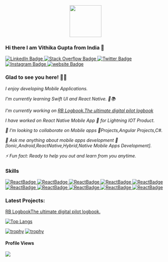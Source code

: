 

<!--
**vithika/vithika** is a ✨ _special_ ✨ repository because its `README.md` (this file) appears on your GitHub profile.
-->
<div id="header" align="center">
  <img src="https://media.giphy.com/media/M9gbBd9nbDrOTu1Mqx/giphy.gif" width="100"/>
</div>

                              

   ### Hi there  I am Vithika Gupta from India 👋  
   <div id="badges">
  <a href="https://www.linkedin.com/in/vithika-gupta-81566a126/">
    <img src="https://img.shields.io/badge/LinkedIn-blue?style=for-the-badge&logo=linkedin&logoColor=white" alt="LinkedIn Badge"/>
  </a>
  <a href="https://stackoverflow.com/users/6900386/vithika">
    <img src="https://img.shields.io/badge/Stack Overflow-red?style=for-the-badge&logo=Stack Overflow&logoColor=white" alt="Stack Overflow Badge"/>
  </a>
  <a href="your-twitter-URL">
    <img src="https://img.shields.io/badge/Twitter-blue?style=for-the-badge&logo=twitter&logoColor=white" alt="Twitter Badge"/>
  </a>
   <a href="https://www.instagram.com/_vithika.gupta_/">
    <img src="https://img.shields.io/badge/Instagram-red?style=for-the-badge&logo=instagram&logoColor=white" alt="Instagram Badge"/>
  </a>
   <a href="https://vithikagupta609.wixsite.com/website">
    <img src="https://img.shields.io/badge/website-blue?style=for-the-badge&logo=WebAuthn&logoColor=white" alt="website Badge"/>
  </a>

</div>
 

 ### Glad to see you here! 🙏🙏

 <div>
  <p><i>  I enjoy developing Mobile Applications.</i></p>
<p><i> I'm currently learning Swift UI and React Native. 📱📚</i></p>
   <i> I'm currently working on </i><a href="https://apps.apple.com/app/apple-store/id1491913104"><i>RB Logbook.The ultimate digital pilot logbook</i></a>
  <p></p>
<p><i> I have worked on React Native Mobile App 📱 for Lightning IOT Product.</i></p>
<p><i> 👯 I’m looking to collaborate on Mobile apps 📱Projects,Angular Projects,C#.</i></p>
<p><i> 💬 Ask me  anything about mobile apps development 📲 [Ionic,Android,ReactNative,Hybrid,Native Mobile Apps Development].</i></p>
<p><i> ⚡ Fun fact: Ready to help you out and learn from you anytime.</i></p>
</div>

### Skills
   <a href="">
    <img src="https://img.shields.io/badge/Javascript-yellow?style=for-the-badge&logo=Javascript&logoColor=black" alt="ReactBadge"/>
  </a>
   <a href="">
    <img src="https://img.shields.io/badge/ionic-blue?style=for-the-badge&logo=Android&logoColor=white" alt="ReactBadge"/>
  </a>
  <a href="">
    <img src="https://img.shields.io/badge/react-black?style=for-the-badge&logo=react&logoColor=blue" alt="ReactBadge"/>
  </a>
   <a href="">
    <img src="https://img.shields.io/badge/Xamarin-blue?style=for-the-badge&logo=Xamarin&logoColor=white" alt="ReactBadge"/>
  </a>
   <a href="">
    <img src="https://img.shields.io/badge/Android-green?style=for-the-badge&logo=Android&logoColor=white" alt="ReactBadge"/>
  </a>
   <a href="">
    <img src="https://img.shields.io/badge/ReactNative-black?style=for-the-badge&logo=react&logoColor=blue" alt="ReactBadge"/>
  </a>
    <a href="">
    <img src="https://img.shields.io/badge/NodeJS-darkgreen?style=for-the-badge&logo=Node.JS&logoColor=white" alt="ReactBadge"/>
  </a>
    <a href="">
    <img src="https://img.shields.io/badge/TypeScript-blue?style=for-the-badge&logo=TypeScript&logoColor=white" alt="ReactBadge"/>
  </a>
   <a href="">
    <img src="https://img.shields.io/badge/HTML5-red?style=for-the-badge&logo=HTML5&logoColor=white" alt="ReactBadge"/>
  </a>
  <a href="">
    <img src="https://img.shields.io/badge/CSS-blue?style=for-the-badge&logo=CSS3&logoColor=white" alt="ReactBadge"/>
  </a>
 
 
 ### Latest Projects:

<a href="https://apps.apple.com/app/apple-store/id1491913104">
  <p>RB LogbookThe ultimate digital pilot logbook.</p>
  </a>
 
 



[![Top Langs](https://github-readme-stats.vercel.app/api/top-langs/?username=vithika&layout=compact&theme=vision-friendly-dark)](https://github.com/anuraghazra/github-readme-stats)

[![trophy](https://github-profile-trophy.vercel.app/?username=vithika)](https://github.com/ryo-ma/github-profile-trophy)
[![trophy](https://github-profile-trophy.vercel.app/?username=vithika&theme=onedark)](https://github.com/ryo-ma/github-profile-trophy)
<!-- 
Connect with me/Reach out to me:
<div id="badges">
  <a href="https://www.linkedin.com/in/vithika-gupta-81566a126/">
    <img src="https://img.shields.io/badge/LinkedIn-blue?style=for-the-badge&logo=linkedin&logoColor=white" alt="LinkedIn Badge"/>
  </a>
  <a href="https://stackoverflow.com/users/6900386/vithika">
    <img src="https://img.shields.io/badge/StackOverflow-red?style=for-the-badge&logo=stackoverflow &logoColor=white" alt="Youtube Badge"/>
  </a>
  <a href="your-twitter-URL">
    <img src="https://img.shields.io/badge/Twitter-blue?style=for-the-badge&logo=twitter&logoColor=white" alt="Twitter Badge"/>
  </a>
   <a href="https://www.instagram.com/_vithika.gupta_/">
    <img src="https://img.shields.io/badge/Instagram-red?style=for-the-badge&logo=instagram&logoColor=white" alt="Twitter Badge"/>
  </a>
</div> -->

#### Profile Views

![](https://komarev.com/ghpvc/?username=609harsh) <br>
